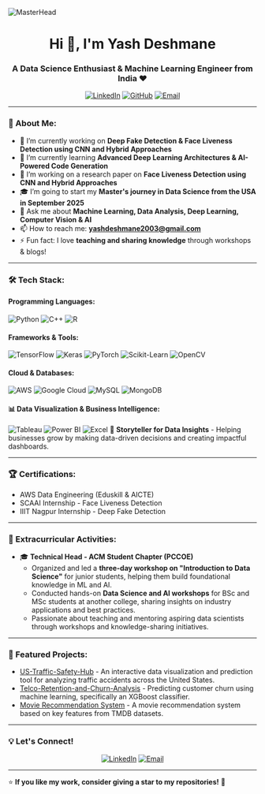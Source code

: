 ![MasterHead](https://komarev.com/ghpvc/?username=dataspieler12345&label=Profile%20views&color=0e75b6&style=flat)

<h1 align="center">Hi 👋, I'm Yash Deshmane</h1>
<h3 align="center">A Data Science Enthusiast & Machine Learning Engineer from India ❤️</h3>

<p align="center">
  <a href="https://www.linkedin.com/in/yash-deshmane-50005b22a/"><img src="https://img.shields.io/badge/LinkedIn-blue?style=for-the-badge&logo=linkedin" alt="LinkedIn"></a>
  <a href="https://github.com/yashkd-fresher"><img src="https://img.shields.io/badge/GitHub-black?style=for-the-badge&logo=github" alt="GitHub"></a>
  <a href="mailto:yashdeshmane2003@gmail.com"><img src="https://img.shields.io/badge/Email-D14836?style=for-the-badge&logo=gmail&logoColor=white" alt="Email"></a>
</p>

---

### 🧐 About Me:
- 🔭 I’m currently working on **Deep Fake Detection & Face Liveness Detection using CNN and Hybrid Approaches**
- 🌱 I’m currently learning **Advanced Deep Learning Architectures & AI-Powered Code Generation**
- 📝 I’m working on a research paper on **Face Liveness Detection using CNN and Hybrid Approaches**
- 🎓 I’m going to start my **Master's journey in Data Science from the USA in September 2025**
- 💬 Ask me about **Machine Learning, Data Analysis, Deep Learning, Computer Vision & AI**
- 📫 How to reach me: **yashdeshmane2003@gmail.com**
- ⚡ Fun fact: I love **teaching and sharing knowledge** through workshops & blogs!

---

### 🛠️ Tech Stack:

#### Programming Languages:
![Python](https://img.shields.io/badge/Python-3776AB?style=for-the-badge&logo=python&logoColor=white)
![C++](https://img.shields.io/badge/C++-00599C?style=for-the-badge&logo=c%2B%2B&logoColor=white)
![R](https://img.shields.io/badge/R-276DC3?style=for-the-badge&logo=r&logoColor=white)

#### Frameworks & Tools:
![TensorFlow](https://img.shields.io/badge/TensorFlow-FF6F00?style=for-the-badge&logo=tensorflow&logoColor=white)
![Keras](https://img.shields.io/badge/Keras-D00000?style=for-the-badge&logo=keras&logoColor=white)
![PyTorch](https://img.shields.io/badge/PyTorch-EE4C2C?style=for-the-badge&logo=pytorch&logoColor=white)
![Scikit-Learn](https://img.shields.io/badge/Scikit--Learn-F7931E?style=for-the-badge&logo=scikit-learn&logoColor=white)
![OpenCV](https://img.shields.io/badge/OpenCV-5C3EE8?style=for-the-badge&logo=opencv&logoColor=white)

#### Cloud & Databases:
![AWS](https://img.shields.io/badge/AWS-232F3E?style=for-the-badge&logo=amazon-aws&logoColor=white)
![Google Cloud](https://img.shields.io/badge/Google%20Cloud-4285F4?style=for-the-badge&logo=google-cloud&logoColor=white)
![MySQL](https://img.shields.io/badge/MySQL-4479A1?style=for-the-badge&logo=mysql&logoColor=white)
![MongoDB](https://img.shields.io/badge/MongoDB-47A248?style=for-the-badge&logo=mongodb&logoColor=white)

#### 📊 Data Visualization & Business Intelligence:
![Tableau](https://img.shields.io/badge/Tableau-E97627?style=for-the-badge&logo=tableau&logoColor=white)
![Power BI](https://img.shields.io/badge/Power%20BI-F2C811?style=for-the-badge&logo=power-bi&logoColor=black)
![Excel](https://img.shields.io/badge/Excel-217346?style=for-the-badge&logo=microsoft-excel&logoColor=white)
📌 **Storyteller for Data Insights** - Helping businesses grow by making data-driven decisions and creating impactful dashboards.

---

### 🏆 Certifications:
- AWS Data Engineering (Eduskill & AICTE)
- SCAAI Internship - Face Liveness Detection
- IIIT Nagpur Internship - Deep Fake Detection

---

### 📌 Extracurricular Activities:
- 🎓 **Technical Head - ACM Student Chapter (PCCOE)**  
  - Organized and led a **three-day workshop on "Introduction to Data Science"** for junior students, helping them build foundational knowledge in ML and AI.  
  - Conducted hands-on **Data Science and AI workshops** for BSc and MSc students at another college, sharing insights on industry applications and best practices.  
  - Passionate about teaching and mentoring aspiring data scientists through workshops and knowledge-sharing initiatives.  

---

### 📌 Featured Projects:
- [US-Traffic-Safety-Hub](https://github.com/yashkd-fresher/US-Traffic-Safety-Hub-) - An interactive data visualization and prediction tool for analyzing traffic accidents across the United States.
- [Telco-Retention-and-Churn-Analysis](https://github.com/yashkd-fresher/Telco-Retention-and-churn-Analysis) - Predicting customer churn using machine learning, specifically an XGBoost classifier.
- [Movie Recommendation System](https://github.com/yashkd-fresher/Movie_Recommendation_system) - A movie recommendation system based on key features from TMDB datasets.

---

### 💡 Let's Connect!
<p align="center">
  <a href="https://www.linkedin.com/in/yash-deshmane-50005b22a/"><img src="https://img.shields.io/badge/LinkedIn-blue?style=for-the-badge&logo=linkedin" alt="LinkedIn"></a>
  <a href="mailto:yashdeshmane2003@gmail.com"><img src="https://img.shields.io/badge/Email-D14836?style=for-the-badge&logo=gmail&logoColor=white" alt="Email"></a>
</p>

---

⭐ **If you like my work, consider giving a star to my repositories!** 🚀
